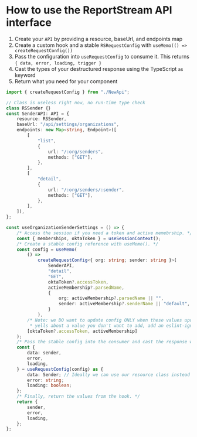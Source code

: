 # How to use the ReportStream API interface

1. Create your `API` by providing a resource, baseUrl, and endpoints map
2. Create a custom hook and a stable `RSRequestConfig` with `useMemo(() => createRequestConfig())`
3. Pass the configuration into `useRequestConfig` to consume it. This returns `{ data, error, loading, trigger }`
4. Cast the types of your destructured response using the TypeScript `as` keyword
5. Return what you need for your component

```typescript
import { createRequestConfig } from "./NewApi";

// Class is useless right now, no run-time type check
class RSSender {}
const SenderAPI: API = {
    resource: RSSender,
    baseUrl: "/api/settings/organizations",
    endpoints: new Map<string, Endpoint>([
        [
            "list",
            {
                url: "/:org/senders",
                methods: ["GET"],
            },
        ],
        [
            "detail",
            {
                url: "/:org/senders/:sender",
                methods: ["GET"],
            },
        ],
    ]),
};

const useOrganizationSenderSettings = () => {
    /* Access the session if you need a token and active memebrship. */
    const { memberships, oktaToken } = useSessionContext();
    /* Create a stable config reference with useMemo(). */
    const config = useMemo(
        () =>
            createRequestConfig<{ org: string; sender: string }>(
                SenderAPI,
                "detail",
                "GET",
                oktaToken?.accessToken,
                activeMembership?.parsedName,
                {
                    org: activeMembership?.parsedName || "",
                    sender: activeMembership?.senderName || "default",
                }
            ),
        /* Note: we DO want to update config ONLY when these values update. If the linter
         * yells about a value you don't want to add, add an eslint-ignore comment. */
        [oktaToken?.accessToken, activeMembership]
    );
    /* Pass the stable config into the consumer and cast the response with types. */
    const {
        data: sender,
        error,
        loading,
    } = useRequestConfig(config) as {
        data: Sender; // Ideally we can use our resource class instead of interfaces.
        error: string;
        loading: boolean;
    };
    /* Finally, return the values from the hook. */
    return {
        sender,
        error,
        loading,
    };
};
```
